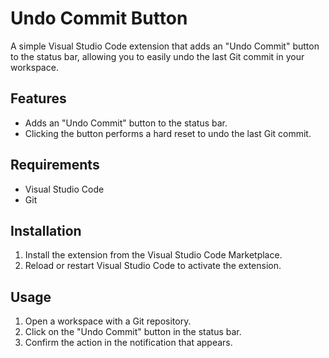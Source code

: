 # Undo Commit Button

A simple Visual Studio Code extension that adds an "Undo Commit" button to the status bar, allowing you to easily undo the last Git commit in your workspace.

## Features

- Adds an "Undo Commit" button to the status bar.
- Clicking the button performs a hard reset to undo the last Git commit.

## Requirements

- Visual Studio Code
- Git

## Installation

1. Install the extension from the Visual Studio Code Marketplace.
2. Reload or restart Visual Studio Code to activate the extension.

## Usage

1. Open a workspace with a Git repository.
2. Click on the "Undo Commit" button in the status bar.
3. Confirm the action in the notification that appears.
